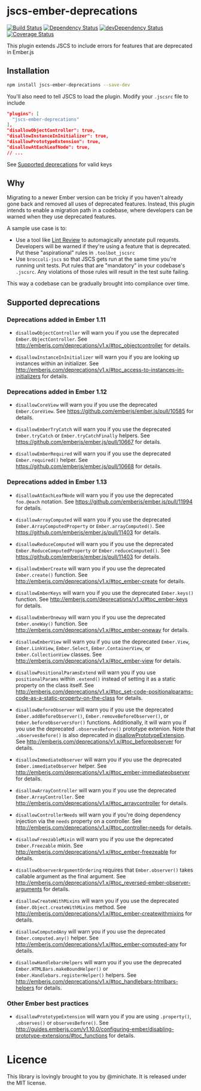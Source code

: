 # jscs-ember-deprecations

[![Build Status](https://travis-ci.org/minichate/jscs-ember-deprecations.svg?branch=master)](https://travis-ci.org/minichate/jscs-ember-deprecations)
[![Dependency Status](https://david-dm.org/minichate/jscs-ember-deprecations.svg)](https://david-dm.org/minichate/jscs-ember-deprecations)
[![devDependency Status](https://david-dm.org/minichate/jscs-ember-deprecations/dev-status.svg)](https://david-dm.org/minichate/jscs-ember-deprecations#info=devDependencies)
[![Coverage Status](https://coveralls.io/repos/minichate/jscs-ember-deprecations/badge.svg?branch=master&service=github)](https://coveralls.io/github/minichate/jscs-ember-deprecations?branch=master)

This plugin extends JSCS to include errors for features that are deprecated in Ember.js

## Installation

```bash
npm install jscs-ember-deprecations --save-dev
```

You'll also need to tell JSCS to load the plugin. Modify your `.jscsrc` file to include

```json
"plugins": [
  "jscs-ember-deprecations"
],
"disallowObjectController": true,
"disallowInstanceInInitializer": true,
"disallowPrototypeExtension": true,
"disallowAtEachLeafNode": true,
// ...
```

See [Supported deprecations](#supported-deprecations) for valid keys

## Why

Migrating to a newer Ember version can be tricky if you haven't already gone back and removed all uses of deprecated features. Instead, this plugin intends to enable a migration path in a codebase, where developers can be warned when they use deprecated features.

A sample use case is to:

- Use a tool like [Lint Review](https://github.com/markstory/lint-review) to automagically annotate pull requests. Developers will be warned if they're using a feature that is deprecated. Put these "aspirational" rules in `.toolbot_jscsrc`
- Use `broccoli-jscs` so that JSCS gets run at the same time you're running unit tests. Put rules that are "mandatory" in your codebase's `.jscsrc`. Any violations of those rules will result in the test suite failing.

This way a codebase can be gradually brought into compliance over time.

## Supported deprecations

### Deprecations added in Ember 1.11

- `disallowObjectController` will warn you if you use the deprecated `Ember.ObjectController`. See http://emberjs.com/deprecations/v1.x/#toc_objectcontroller for details.

- `disallowInstanceInInitializer` will warn you if you are looking up instances within an initializer. See http://emberjs.com/deprecations/v1.x/#toc_access-to-instances-in-initializers for details.

### Deprecations added in Ember 1.12

- `disallowCoreView` will warn you if you use the deprecated `Ember.CoreView`. See https://github.com/emberjs/ember.js/pull/10585 for details.

- `disallowEmberTryCatch` will warn you if you use the deprecated `Ember.tryCatch` or `Ember.tryCatchFinally` helpers. See https://github.com/emberjs/ember.js/pull/10667 for details.

- `disallowEmberRequired` will warn you if you use the deprecated `Ember.required()` helper. See https://github.com/emberjs/ember.js/pull/10668 for details.

### Deprecations added in Ember 1.13

- `disallowAtEachLeafNode` will warn you if you use the deprecated `foo.@each` notation. See https://github.com/emberjs/ember.js/pull/11994 for details.

- `disallowArrayComputed` will warn you if you use the deprecated `Ember.ArrayComputedProperty` or `Ember.arrayComputed()`. See https://github.com/emberjs/ember.js/pull/11403 for details.

- `disallowReduceComputed` will warn you if you use the deprecated `Ember.ReduceComputedProperty` or `Ember.reduceComputed()`. See https://github.com/emberjs/ember.js/pull/11403 for details.

- `disallowEmberCreate` will warn you if you use the deprecated `Ember.create()` function. See http://emberjs.com/deprecations/v1.x/#toc_ember-create for details.

- `disallowEmberKeys` will warn you if you use the deprecated `Ember.keys()` function. See http://emberjs.com/deprecations/v1.x/#toc_ember-keys for details.

- `disallowEmberOneway` will warn you if you use the deprecated `Ember.oneWay()` function. See http://emberjs.com/deprecations/v1.x/#toc_ember-oneway for details.

- `disallowEmberView` will warn you if you use the deprecated `Ember.View`, `Ember.LinkView`, `Ember.Select`, `Ember.ContainerView`, or `Ember.CollectionView` classes. See http://emberjs.com/deprecations/v1.x/#toc_ember-view for details.

- `disallowPositionalParamsExtend` will warn you if you use `positionalParams`
within `.extend()` instead of setting it as a static property on the class
itself. See http://emberjs.com/deprecations/v1.x/#toc_set-code-positionalparams-code-as-a-static-property-on-the-class for details.

- `disallowBeforeObserver` will warn you if you use the deprecated `Ember.addBeforeObserver()`, `Ember.removeBeforeObserver()`, or `Ember.beforeObserversFor()` functions. Additionally, it will warn you if you use the deprecated `.observesBefore()` prototype extenion. Note that `.observesBefore()` is also deprecated in [disallowPrototypeExtension](#other-ember-best-practices). See http://emberjs.com/deprecations/v1.x/#toc_beforeobserver for details.

- `disallowImmediateObserver` will warn you if you use the deprecated `Ember.immediateObserver` helper. See http://emberjs.com/deprecations/v1.x/#toc_ember-immediateobserver for details.

- `disallowArrayController` will warn you if you use the deprecated `Ember.ArrayController`. See http://emberjs.com/deprecations/v1.x/#toc_arraycontroller for details.

- `disallowControllerNeeds` will warn you if you're doing dependency injection via the `needs` property on a controller. See http://emberjs.com/deprecations/v1.x/#toc_controller-needs for details.

- `disallowFreezableMixin` will warn you if you use the deprecated `Ember.Freezable` mixin. See http://emberjs.com/deprecations/v1.x/#toc_ember-freezeable for details.

- `disallowObserverArgumentOrdering` requires that `Ember.observer()` takes callable argument as the final argument. See http://emberjs.com/deprecations/v1.x/#toc_reversed-ember-observer-arguments for details.

- `disallowCreateWithMixins` will warn you if you use the deprecated `Ember.Object.createWithMixins` method. See http://emberjs.com/deprecations/v1.x/#toc_ember-createwithmixins for details.

- `disallowComputedAny` will warn you if you use the deprecated `Ember.computed.any()` helper. See http://emberjs.com/deprecations/v1.x/#toc_ember-computed-any for details.

- `disallowHandlebarsHelpers` will warn you if you use the deprecated `Ember.HTMLBars.makeBoundHelper()` or `Ember.Handlebars.registerHelper()` helpers. See http://emberjs.com/deprecations/v1.x/#toc_handlebars-htmlbars-helpers for details.

### Other Ember best practices

- `disallowPrototypeExtension` will warn you if you are using `.property()`, `.observes()` or `observesBefore()`. See http://guides.emberjs.com/v1.10.0/configuring-ember/disabling-prototype-extensions/#toc_functions for details.

# Licence

This library is lovingly brought to you by @minichate. It is released under the MIT license.